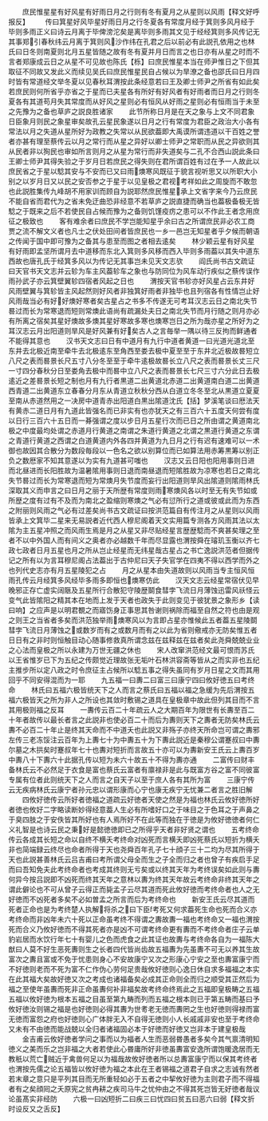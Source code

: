 <!-- { "loadSidebar": true } -->
　　庶民惟星星有好风星有好雨日月之行则有冬有夏月之从星则以风雨【释文好呼报反】
　　传曰箕星好风毕星好雨日月之行冬夏各有常度月经于箕则多风月经于毕则多雨正义曰诗云月离于毕俾滂沱矣是离毕则多雨其文见于经经箕则多风传记无其事郑引春秋纬云月离于箕则风沙作纬在孔君之后以前必有此説孔依用之也林氏曰日冬则南夏则北月五星皆随之故有冬有夏并月日而言之也日亦有从星之时而不言者郑康成云日之从星不可见故也陈氏【栎】曰庶民惟星本当在师尹惟日之下但其取征不同故又发此义而续见吴氏曰庶民惟星民自占候以为旱潦之备也邵氏曰日月四时皆有常道经文举冬夏以见春秋耳渭按此条经意若曰王及卿士师尹之所省有如此矣若庶民则何所省乎亦省之于星而已夫星各有所好有好风者有好雨者而日月之行则冬夏各有其道苟月失其常度而从好风之星则必有恒风从好雨之星则必有恒雨当于未至之先豫为之备也草庐之説良胜诸家
　　此节所称日月是在天之象与上文不同君象日臣象月则民之象星审矣故孔云星民象遂以日月之行有常度为君臣之政治大小各有常法以月之失道从星所好为政教之失常以从民欲葢即大禹谟所谓违道以干百姓之誉者亦甚有理至蔡传云以月之常行而从星之异好以卿士师尹之常职而从民之异欲则其从民者非以狥民也审如所言则月之从星为常行而非失道矣与二孔不合西山説此条曰王卿士师尹其得失验之于岁月日若庶民之得失则在君所谓百姓有过在予一人故此以庶民省之于星以騐其安与不安而已又曰雨燠寒风既征于貌言视听思又以所职大小别之以岁月日又以民之安否参之于星于以见皇极之君视考祥如此之周旋而不敢忽也此説胜集传九峰胡不用家训而顾自为説耶然庶民惟星承上文省字来今乃云庶民不能自省而君代为之省未免迂曲恐非经意不若草庐之説直捷而确当也葢极备极无皆騐之于既来之后不若使民自占候而豫为之备则饥馑疫疠之患可以不作此王者念用庶征之极致也
　　客有难余者曰庶民不学岂能知星乎余曰古之所谓庶民非必农工商贾之流不解文义者也凡士之伏处田间者皆庶民也一乡一邑岂无知星者乎夕候而朝语之传闻于国中即可豫为之备其与患至而图之者相去逺矣
　　林少颖云星有好风星有好雨即孟坚所谓月去中道移而东北入箕则多风移而西入毕则多雨葢以其失中道东西故也唐孔氏于经箕多风以为传记无其事岂未见天文志欤
　　阎氏尚书古文疏证曰天官书天文志并云轸为车主风葢轸车之象也与防同位为风车动行疾似之蔡传误作雨孙武子亦云箕壁翼轸四宿者风起之日也
　　渭按天官书轸亦好风星占云东井好风雨壁翼与箕轸皆主风起然则好风者非独箕好雨者非独毕也且列宿各有性情岂止好风雨哉当必有好好燠好寒者矣古星占之书多不传遂无可考耳汉志云日之南北失节晷过而长为常寒退而短则常燠此语尚有疏漏处夫日之南北失节而月行随之则月亦必有所离之宿矣其星好燠故多燠其星好寒故多寒也燠寒岂日之所为哉亦星之所好为之耳汉志云月出阳道则旱风是好风兼有好矣古人之言毎举一隅以待三反拘而鲜通者不能得其意也
　　汉书天文志曰日有中道月有九行中道者黄道一曰光道光道北至东井去北极近南至牵牛去北极逺东至角西至娄去极中夏至至于东井北近极故晷短立八尺之表而晷景长尺五寸八分冬至至于牵牛逺极故晷长立八尺之表而晷景长丈三尺一寸四分春秋分日至娄角去极中而晷中立八尺之表而晷景长七尺三寸六分此日去极逺近之差晷景长短之制也月有九行者黒道二出黄道北赤道二出黄道南白道二出黄道西青道二出黄道东立春春分月东从青道立秋秋分西从白道立冬冬至北从黒道立夏夏至南从赤道然用之一决房中道青赤出阳道白黒出隂道沈氏【括】梦溪笔谈曰厯法天有黄赤二道日月有九道此皆强名而已非实有也亦犹天之有三百六十五度天何尝有度以日行三百六十五日而一朞强谓之度以步日月五星行次而已日之所由谓之黄道南北极之中度最均处谓之赤道月行黄道之南谓之朱道行黄道之北谓之黒道行黄道之东谓之青道行黄道之西谓之白道黄道内外各四并黄道为九日月之行有迟有速难可以一术御也故因其合散分为数段毎段以一色名之欲以别算位而已如算法用赤筹黒筹以别正负之数厯家不知其意遂以为实有九道甚可嗤也
　　汉志又云日阳也阳用事则日进而北昼进而长阳胜故为温暑隂用事则日退而南昼退而短隂胜故为凉寒也若日之南北失节晷过而长为常寒退而短为常燠月失节度而妄行出阳道则旱风出隂道则隂雨林氏深取其义而申言之曰日月之丽于天所歴有常度则雨寒燠风各以时至无有失节如或所歴之度有过有不及而为南北之盈缩则寒燠之气必有愆所行之道或彼或此而为东西之附丽则风雨之气必有过差矣尚书古文疏证曰按洪范篇自有传注月之从星则以风雨皆承上文箕毕二星来无易説者近代西人穆尼阁着天文实用篇专测各方风雨其法以太隂为主五星冲照之而风雨生焉是月之从星又非尽贴经星言歴歴騐而不爽甚矣理之至者不以中外国人而有间义之奥者亦必越数千年而尽显露也渭按舜在璿玑玉衡以齐七政七政者日月五星也月之所从岂止经星而无纬星哉古星占之书亡逸説洪范者但据传记之所有以为言耳穆尼阁占法葢出于古仲尼曰天子失官学在四夷不得以西学而外之也列代史志亦有月五星陵犯之占
　　月之从星本由失道故则以风雨当专主恒风恒雨孔传云月经箕多风经毕多雨多即恒也燠寒仿此
　　汉天文志云经星常宿伏见早晚邪正存亡虚实阔陿及五星所行合散犯守陵歴鬬食彗孛飞流日月薄蚀迅雷风祅怪云变气此皆隂阳之精其本在地而上发于天者也政失于此则变见于彼犹景之象形乡【读曰响】之应声是以明君覩之而寤饬身正事思其咎谢则祸除而福至自然之符也由是观之则王之当省者多矣而洪范独举雨燠寒风以为言即占星亦惟候此五者葢五星陵鬬彗孛飞流日月薄蚀之或数岁而有之或数月而有之以此为省则儆戒亦无防矣惟五者日日有之非时则恒触目动心随事修救真所谓念兹在兹释兹在兹者矣此尧舜兢兢业业之心法而皇极之所以永建为万世无疆之休也
　　宋人改窜洪范经文最可恨而苏氏以王省惟岁已下为五纪之传颇觉近理故张无垢叶石林洪容斋等皆从之而实非也五纪主推步所以定八政之时令庶征主占候所以騐五事之得失虽同有岁月日星之文而其用回乎不同安得混而为一耶
　　九五福一曰夀二曰富三曰康宁四曰攸好徳五曰考终命
　　林氏曰五福六极皆统天下之人而言之蔡氏曰五福以福之急缓为先后渭按五福六极皆天之所为非人之所设也其敛时敷锡之道具在皇极章中故此但列其目而不言其用极则福之反耳
　　一夀传云百二十年疏云人之大期百年为限世有长夀至百二十年者故传以最长者言之此説非也使必百二十而后为夀则天下之夀者无防矣林氏云夀不必百二十年止是终其天命而不中道夭也此説又非殇子亦终天所命岂可谓之夀邪左传三老冻馁注云百年为上夀七十为中夀五十为下夀此説近是秦穆公谓蹇叔曰中夀尔墓之木拱矣时蹇叔年七十也夀对短折而言故五十亦可以为夀新安王氏云上夀百岁中夀八十下夀六十此据孔传以短为未六十故五十不得为夀亦通
　　二富传曰财丰备林氏云不必然足于衣食是富也蔡氏云富者有廪禄非是此与既富方谷之富不同彼富专属有位者此则统天下之人而言之自天子以至于庶人各有其所为富
　　三康宁传云无疾病林氏云康宁者孙元忠以谓形康而心宁也康无疾宁无忧兼二者言之胜旧解
　　四攸好徳传云所好者徳福之道疏云好徳者天使之然是为福也林氏云攸好徳所好者徳也攸好二字略读断妙得经意葢人生必有所嗜好口之于味目之于色耳之于声鼻之于臭四肢之于安佚皆其所好也有人焉所好不在此等而独在于徳是为攸好徳徳者何仁义礼智是也诗云民之秉好是懿徳徳即已之所得乎天者非好贤之谓也
　　五考终命传云各成其长短之命以自终不横夭考终命对凶死而言横夭即凶死蔡氏以短折为横夭非也简端録云终尽也命者所得于天也尧舜百年孔子七十顔子三十二均为尽其所得于天也此説甚善林氏云吕吉甫曰考所谓父母全而生之子全而归之者也曾子有疾启手足而曰吾知免夫此考终命者也考成其终则无亏矣或以终其天年为考终误矣如此则与夀何异今按吕説即不凶死而终其天年之意林以夀为终其天年故云考终命非终其天年之谓此僻论也不可从曾子云得正而毙孟子云尽其道而死此攸好徳而考终命者也人之无好徳而不凶死者多矣不必如曽孟之所言而后为考终命也
　　新安王氏云尽其道而死者正命也是为考终楚人执解将杀之曰下臣考死又何求葢死生命也死而合义亦考终命而非凶年未六十死以正命虽考终不得谓之夀故夀一福也考终命又一福也渭按死而合义乃攸好徳而不得其死者亦是凶不可谓考终命更有夀而不考终命者庄子云单豹岩居而水饮行年七十有婴儿之色而虎食之此其证也故夀与考终命各自为一福陈大猷曰人莫不好生恶死夀则生之长者四代皆尚齿故五福夀为先虽夀不可无以养其生故富次之夀且富或不免于忧患则身心不安故康宁又次之形康心宁安之至也夀富康宁而不好徳则老而不死为富不仁作伪心劳何足贵哉攸好徳则心逸日休自求多福福之本实在此其福大矣故好徳又次之考成也诸福备矣必成其正命则全而归之顺受其正然后为福之至使年虽夀而死非正命虽夀何补非福矣故考终命终焉此之五福即皇极畴之五福五福以攸好徳为根本五福之目虽至第九畴而列而五福之根本则已于第五畴而基曰予攸好徳汝则锡之福是也好徳则必得其夀为世耉老无徳而夀罔之生也好徳则得禄而富无徳而富怨之府也好徳则心广体胖无入不自得无徳则小人长戚戚非安也至于考终命又未有不由徳而能战兢以全归者诸福固必本于好徳而好徳又岂非本于建皇极哉
　　金吉甫云攸好徳者学问之事而以为福者人生而恶弱昬愚者多矣今其气禀清明知徳义之美而乐之岂非福之大者若使此心昬庸所好非徳虽夀富安逸所谓饱暖逸居而无教秖以荒亡贼近于禽兽何足以为福哉故攸好徳者所以总夀富康宁而以保其考终者也渭按先儒之论五福皆以攸好徳为福之本此在王者锡福之道君子自求之志诚有然者若末章之意只是平列其目而无所重轻如必于五者之中挈攸好徳为主则君子而不得福者有之矣顔囘之夭原宪之贫冉耕之疾司马牛之忧仲由之不得其死岂皆无好徳者哉议论虽髙实非经防
　　六极一曰凶短折二曰疾三曰忧四曰贫五曰恶六曰弱【释文折时设反又之舌反】
